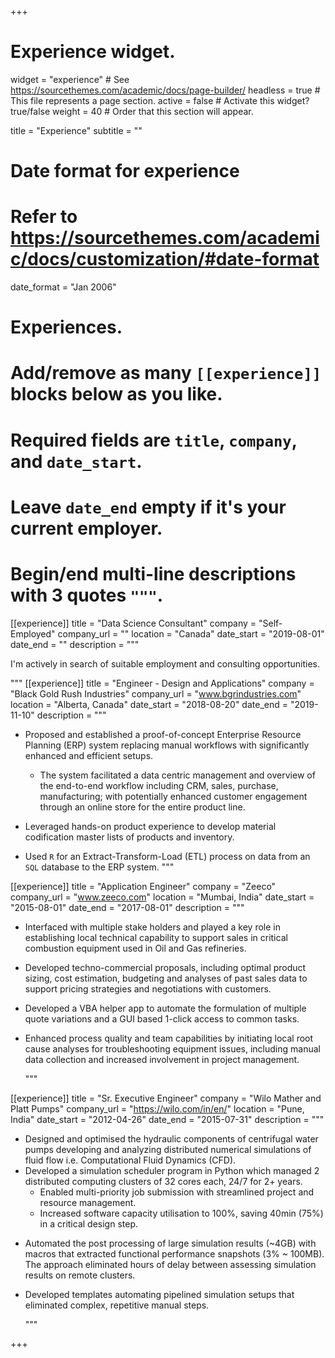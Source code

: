 +++
# Experience widget.
widget = "experience"  # See https://sourcethemes.com/academic/docs/page-builder/
headless = true  # This file represents a page section.
active = false  # Activate this widget? true/false
weight = 40  # Order that this section will appear.

title = "Experience"
subtitle = ""

# Date format for experience
#   Refer to https://sourcethemes.com/academic/docs/customization/#date-format
date_format = "Jan 2006"

# Experiences.
#   Add/remove as many `[[experience]]` blocks below as you like.
#   Required fields are `title`, `company`, and `date_start`.
#   Leave `date_end` empty if it's your current employer.
#   Begin/end multi-line descriptions with 3 quotes `"""`.
[[experience]]
  title = "Data Science Consultant"
  company = "Self-Employed"
  company_url = ""
  location = "Canada"
  date_start = "2019-08-01"
  date_end = ""
  description = """

I'm actively in search of suitable employment and consulting opportunities.

"""
[[experience]]
  title = "Engineer - Design and Applications"
  company = "Black Gold Rush Industries"
  company_url = "www.bgrindustries.com"
  location = "Alberta, Canada"
  date_start = "2018-08-20"
  date_end = "2019-11-10"
  description = """
* Proposed and established a proof-of-concept Enterprise Resource Planning (ERP) system replacing manual workflows with significantly enhanced and efficient setups.

	- The system facilitated a data centric management and overview of the end-to-end workflow including CRM, sales, purchase, manufacturing; with potentially enhanced customer engagement through an online store for the entire product line.
* Leveraged hands-on product experience to develop material codification master lists of products and inventory.
* Used `R` for an Extract-Transform-Load (ETL) process on data from an `SQL` database to the ERP system.
"""

[[experience]]
  title = "Application Engineer"
  company = "Zeeco"
  company_url = "www.zeeco.com"
  location = "Mumbai, India"
  date_start = "2015-08-01"
  date_end = "2017-08-01"
  description = """

* Interfaced with multiple stake holders and played a key role in establishing local technical capability to support sales in critical combustion equipment used in Oil and Gas refineries.

* Developed techno-commercial proposals, including optimal product sizing, cost estimation, budgeting and analyses of past sales data to support pricing strategies and negotiations with customers.

* Developed a VBA helper app to automate the formulation of multiple quote variations and a GUI based 1-click access to common tasks.

* Enhanced process quality and team capabilities by initiating local root cause analyses for troubleshooting equipment issues, including manual data collection and increased involvement in project management.

  """

[[experience]]
  title = "Sr. Executive Engineer"
  company = "Wilo Mather and Platt Pumps"
  company_url = "https://wilo.com/in/en/"
  location = "Pune, India"
  date_start = "2012-04-26"
  date_end = "2015-07-31"
  description = """
* Designed and optimised the hydraulic components of centrifugal water pumps developing and analyzing distributed numerical simulations of fluid flow i.e. Computational Fluid Dynamics (CFD).
* Developed a simulation scheduler program in Python which managed 2 distributed computing clusters of 32 cores each, 24/7 for 2+ years.
	- Enabled multi-priority job submission with streamlined project and resource management.
	- Increased software capacity utilisation to 100%, saving 40min (75%) in a critical design step.

- Automated the post processing of large simulation results (~4GB) with macros that extracted functional performance snapshots (3% ~ 100MB). The approach eliminated hours of delay between assessing simulation results on remote clusters.

- Developed templates automating pipelined simulation setups that eliminated complex, repetitive manual steps.

  """

+++
